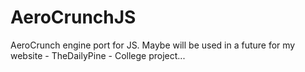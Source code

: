 # AeroCrunchJS
AeroCrunch engine port for JS.
Maybe will be used in a future for my website -  TheDailyPine - College project...
